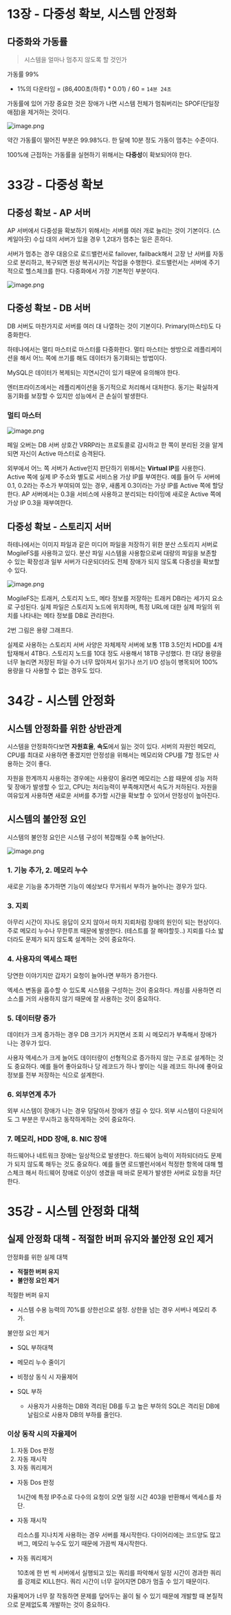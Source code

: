 # 13장 - 다중성 확보, 시스템 안정화

## 다중화와 가동률

> 시스템을 얼마나 멈추지 않도록 할 것인가
> 

가동률 99% 

- 1%의 다운타임 = (86,400초(하루) * 0.01) / 60  = `14분 24초`

가동률에 있어 가장 중요한 것은 장애가 나면 시스템 전체가 멈춰버리는 SPOF(단일장애점)을 제거하는 것이다. 

![image.png](13%E1%84%8C%E1%85%A1%E1%86%BC%20-%20%E1%84%83%E1%85%A1%E1%84%8C%E1%85%AE%E1%86%BC%E1%84%89%E1%85%A5%E1%86%BC%20%E1%84%92%E1%85%AA%E1%86%A8%E1%84%87%E1%85%A9,%20%E1%84%89%E1%85%B5%E1%84%89%E1%85%B3%E1%84%90%E1%85%A6%E1%86%B7%20%E1%84%8B%E1%85%A1%E1%86%AB%E1%84%8C%E1%85%A5%E1%86%BC%E1%84%92%E1%85%AA%201ec431715117801cadfcd06a71925317/image.png)

약간 가동률이 떨어진 부분은 99.98%다. 한 달에 10분 정도 가동이 멈추는 수준이다.

100%에 근접하는 가동률을 실현하기 위해서는 **다중성**이 확보되어야 한다.

# 33강 - 다중성 확보

## 다중성 확보 - AP 서버

AP 서버에서 다중성을 확보하기 위해서는 서버를 여러 개로 늘리는 것이 기본이다. (스케일아웃) 수십 대의 서버가 있을 경우 1,2대가 멈추는 일은 흔하다. 

서버가 멈추는 경우 대응으로 로드밸런서로 failover, failback해서 고장 난 서버를 자동으로 분리하고, 복구되면 원상 복귀시키는 작업을 수행한다. 로드밸런서는 서버에 주기적으로 헬스체크를 한다. 다중화에서 가장 기본적인 부분이다.

![image.png](13%E1%84%8C%E1%85%A1%E1%86%BC%20-%20%E1%84%83%E1%85%A1%E1%84%8C%E1%85%AE%E1%86%BC%E1%84%89%E1%85%A5%E1%86%BC%20%E1%84%92%E1%85%AA%E1%86%A8%E1%84%87%E1%85%A9,%20%E1%84%89%E1%85%B5%E1%84%89%E1%85%B3%E1%84%90%E1%85%A6%E1%86%B7%20%E1%84%8B%E1%85%A1%E1%86%AB%E1%84%8C%E1%85%A5%E1%86%BC%E1%84%92%E1%85%AA%201ec431715117801cadfcd06a71925317/image%201.png)

## 다중성 확보 - DB 서버

DB 서버도 마찬가지로 서버를 여러 대 나열하는 것이 기본이다. Primary(마스터)도 다중화한다.

하테나에서는 멀티 마스터로 마스터를 다중화한다. 멀티 마스터는 쌍방으로 레플리케이션을 해서 어느 쪽에 쓰기를 해도 데이터가 동기화되는 방법이다. 

MySQL은 데이터가 복제되는 지연시간이 있기 때문에 유의해야 한다.

엔터프라이즈에서는 레플리케이션을 동기적으로 처리해서 대처한다. 동기는 확실하게 동기화를 보장할 수 있지만 성능에서 큰 손실이 발생한다.

### 멀티 마스터

![image.png](13%E1%84%8C%E1%85%A1%E1%86%BC%20-%20%E1%84%83%E1%85%A1%E1%84%8C%E1%85%AE%E1%86%BC%E1%84%89%E1%85%A5%E1%86%BC%20%E1%84%92%E1%85%AA%E1%86%A8%E1%84%87%E1%85%A9,%20%E1%84%89%E1%85%B5%E1%84%89%E1%85%B3%E1%84%90%E1%85%A6%E1%86%B7%20%E1%84%8B%E1%85%A1%E1%86%AB%E1%84%8C%E1%85%A5%E1%86%BC%E1%84%92%E1%85%AA%201ec431715117801cadfcd06a71925317/image%202.png)

페일 오버는 DB 서버 상호간 VRRP라는 프로토콜로 감시하고 한 쪽이 분리된 것을 알게 되면 자신이 Active 마스터로 승격된다.

외부에서 어느 쪽 서버가 Active인지 판단하기 위해서는 **Virtual IP**를 사용한다. Active 쪽에 실제 IP 주소와 별도로 서비스용 가상 IP를 부여한다. 예를 들어 두 서버에 0.1, 0.2라는 주소가 부여되여 있는 경우, 새롭게 0.3이라는 가상 IP를 Active 쪽에 할당한다. AP 서버에서는 0.3을 서비스에 사용하고 분리되는 타이밍에 새로운 Active 쪽에 가상 IP 0.3을 재부여한다.

## 다중성 확보 - 스토리지 서버

하테나에서는 이미지 파일과 같은 미디어 파일을 저장하기 위한 분산 스토리지 서버로 MogileFS를 사용하고 있다. 분산 파일 시스템을 사용함으로써 대량의 파일을 보존할 수 있는 확장성과 일부 서버가 다운되더라도 전체 장애가 되지 않도록 다중성을 확보할 수 있다. 

![image.png](13%E1%84%8C%E1%85%A1%E1%86%BC%20-%20%E1%84%83%E1%85%A1%E1%84%8C%E1%85%AE%E1%86%BC%E1%84%89%E1%85%A5%E1%86%BC%20%E1%84%92%E1%85%AA%E1%86%A8%E1%84%87%E1%85%A9,%20%E1%84%89%E1%85%B5%E1%84%89%E1%85%B3%E1%84%90%E1%85%A6%E1%86%B7%20%E1%84%8B%E1%85%A1%E1%86%AB%E1%84%8C%E1%85%A5%E1%86%BC%E1%84%92%E1%85%AA%201ec431715117801cadfcd06a71925317/image%203.png)

MogileFS는 트래커, 스토리지 노드, 메타 정보를 저장하는 트래커 DB라는 세가지 요소로 구성된다. 실제 파일은 스토리지 노드에 위치하며, 특정 URL에 대한 실제 파일의 위치를 나타내는 메타 정보를 DB로 관리한다. 

2번 그림은 용량 그래프다. 

실제로 사용하는 스토리지 서버 사양은 자체제작 서버에 보통 1TB 3.5인치 HDD를 4개 탑재해서 4TB다. 스토리지 노드를 10대 정도 사용해서 18TB 구성했다. 한 대당 용량을 너무 늘리면 저장된 파일 수가 너무 많아져서 읽기나 쓰기 I/O 성능이 병목되어 100% 용량을 다 사용할 수 없는 경우도 있다.

# 34강 - 시스템 안정화

## 시스템 안정화를 위한 상반관계

시스템을 안정화하다보면 **자원효율**, **속도**에서 잃는 것이 있다. 서버의 자원인 메모리, CPU를 최대로 사용하면 좋겠지만 안정성을 위해서는 메모리와 CPU를 7할 정도만 사용하는 것이 좋다. 

자원을 한계까지 사용하는 경우에는 사용량이 올라면 메모리는 스왑 때문에 성능 저하 및 장애가 발생할 수 있고, CPU는 처리능력이 부족해지면서 속도가 저하된다. 자원을 여유있게 사용하면 새로운 서버를 추가할 시간을 확보할 수 있어서 안정성이 높아진다.

## 시스템의 불안정 요인

시스템의 불안정 요인은 시스템 구성이 복잡해질 수록 늘어난다.

![image.png](13%E1%84%8C%E1%85%A1%E1%86%BC%20-%20%E1%84%83%E1%85%A1%E1%84%8C%E1%85%AE%E1%86%BC%E1%84%89%E1%85%A5%E1%86%BC%20%E1%84%92%E1%85%AA%E1%86%A8%E1%84%87%E1%85%A9,%20%E1%84%89%E1%85%B5%E1%84%89%E1%85%B3%E1%84%90%E1%85%A6%E1%86%B7%20%E1%84%8B%E1%85%A1%E1%86%AB%E1%84%8C%E1%85%A5%E1%86%BC%E1%84%92%E1%85%AA%201ec431715117801cadfcd06a71925317/image%204.png)

### 1. 기능 추가, 2. 메모리 누수

새로운 기능을 추가하면 기능이 예상보다 무거워서 부하가 늘어나는 경우가 있다.

### 3. 지뢰

아무리 시간이 지나도 응답이 오지 않아서 마치 지뢰처럼 장애의 원인이 되는 현상이다. 주로 메모리 누수나 무한루프 때문에 발생한다. (테스트를 잘 해야할듯..) 지뢰를 다소 밟더라도 문제가 되지 않도록 설계하는 것이 중요하다.

### 4. 사용자의 액세스 패턴

당연한 이야기지만 갑자기 요청이 늘어나면 부하가 증가한다. 

엑세스 변동을 흡수할 수 있도록 시스템을 구성하는 것이 중요하다. 캐싱를 사용하면 리소스를 거의 사용하지 않기 때문에 잘 사용하는 것이 중요하다. 

### 5. 데이터량 증가

데이터가 크게 증가하는 경우 DB 크기가 커지면서 조회 시 메모리가 부족해서 장애가 나는 경우가 있다.

사용자 엑세스가 크게 늘어도 데이터량이 선형적으로 증가하지 않는 구조로 설계하는 것도 중요하다. 예를 들어 좋아요하나 당 레코드가 하나 쌓이는 식을 레코드 하나에 좋아요 정보를 전부 저장하는 식으로 설계한다.

### 6. 외부연계 추가

외부 시스템이 장애가 나는 경우 덩달아서 장애가 생길 수 있다. 외부 시스템이 다운되어도 그 부분은 무시하고 동작하게하는 것이 중요하다.

### 7. 메모리, HDD 장애, 8. NIC 장애

하드웨어나 네트워크 장애는 일상적으로 발생한다. 하드웨어 능력이 저하되더라도 문제가 되지 않도록 해두는 것도 중요하다. 예를 들면 로드밸런서에서 적정한 항목에 대해 헬스체크 해서 하드웨어 장애로 이상이 생겼을 때 바로 문제가 발생한 서버로 요청을 차단한다. 

# 35강 - 시스템 안정화 대책

## 실제 안정화 대책 - 적절한 버퍼 유지와 불안정 요인 제거

안정화를 위한 실제 대책

- **적절한 버퍼 유지**
- **불안정 요인 제거**

적절한 버퍼 유지

- 시스템 수용 능력의 70%를 상한선으로 설정. 상한을 넘는 경우 서버나 메모리 추가.

불안정 요인 제거

- SQL 부하대책
- 메모리 누수 줄이기
- 비정상 동식 시 자율제어

- SQL 부하
    - 사용자가 사용하는 DB와 격리된 DB를 두고 높은 부하의 SQL은 격리된 DB에 날림으로 사용자 DB의 부하를 줄인다.

### 이상 동작 시의 자율제어

1. 자동 Dos 판정
2. 자동 재시작
3. 자동 쿼리제거
- 자동 Dos 판정
    
    1시간에 특정 IP주소로 다수의 요청이 오면 일정 시간 403을 반환해서 엑세스를 차단.
    
- 자동 재시작
    
    리소스를 지나치게 사용하는 경우 서버를 재시작한다. 다이어리에는 코드양도 많고 버그, 메모리 누수도 있기 때문에 가끔씩 재시작한다.
    
- 자동 쿼리제거
    
    10초에 한 번 씩 서버에서 실행되고 있는 쿼리를 파악해서 일정 시간이 경과한 쿼리를 강제로 KILL한다. 쿼리 시간이 너무 길어지면 DB가 멈출 수 있기 때문이다. 
    

자율제어가 너무 잘 작동하면 문제를 덮어두는 꼴이 될 수 있기 때문에 개발할 때 본질적으로 문제없도록 개발하는 것이 중요하다.
